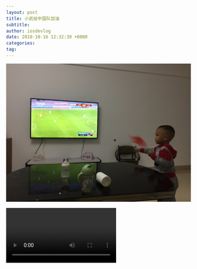 ```yaml
---
layout: post
title: 小武给中国队加油
subtitle:
author: iosdevlog
date: 2018-10-16 12:32:39 +0800
categories:
tag:
---
```


![china_soccer](https://github.com/growth15/growth15.github.io/raw/master/images/2018/10/16/china_soccer.jpg)

<video controls="controls">
  <source src="https://raw.githubusercontent.com/growth15/growth15.github.io/master/images/2018/10/16/china_soccer.mp4" type="video/mp4">
您的浏览器不支持播放视频
</video>
